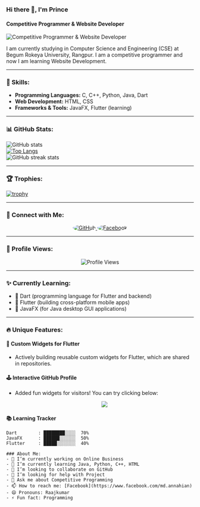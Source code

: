 ### Hi there 👋, I'm Prince
#### Competitive Programmer & Website Developer
![Competitive Programmer & Website Developer](https://i.imghippo.com/files/BUs5L1728644960.png)

I am currently studying in Computer Science and Engineering (CSE) at Begum Rokeya University, Rangpur. I am a competitive programmer and now I am learning Website Development.

---

### 🌟 Skills:
- **Programming Languages:** C, C++, Python, Java, Dart
- **Web Development:** HTML, CSS
- **Frameworks & Tools:** JavaFX, Flutter (learning)

---

### 📊 GitHub Stats:
![GitHub stats](https://github-readme-stats.vercel.app/api?username=CodderPrince&show_icons=true&count_private=true)  
[![Top Langs](https://github-readme-stats.vercel.app/api/top-langs/?username=CodderPrince&layout=compact)](https://github.com/anuraghazra/github-readme-stats)  
![GitHub streak stats](https://streak-stats.demolab.com/?user=CodderPrince)

---

### 🏆 Trophies:
[![trophy](https://github-profile-trophy.vercel.app/?username=CodderPrince)](https://github.com/ryo-ma/github-profile-trophy)

---

### 🌟 Connect with Me:
<div align="center">
  <a href="https://github.com/CodderPrince" target="_blank">
    <img src="https://img.shields.io/badge/GitHub-181717?style=for-the-badge&logo=github&logoColor=white&labelColor=black&logoWidth=30" style="border-radius: 50%;" alt="GitHub">
  </a>
  <a href="https://www.facebook.com/md.annahian" target="_blank">
    <img src="https://img.shields.io/badge/Facebook-1877F2?style=for-the-badge&logo=facebook&logoColor=white&labelColor=1877F2&logoWidth=30" style="border-radius: 50%;" alt="Facebook">
  </a>
</div>

---

### 🔢 Profile Views:
<p align="center">
  <img src="https://komarev.com/ghpvc/?username=CodderPrince&color=blue&style=for-the-badge" alt="Profile Views">
</p>

---

### ✨ Currently Learning:
- 🌱 Dart (programming language for Flutter and backend)
- 🌱 Flutter (building cross-platform mobile apps)
- 🌱 JavaFX (for Java desktop GUI applications)

---

### 🔥 Unique Features:
#### 🌌 **Custom Widgets for Flutter**
- Actively building reusable custom widgets for Flutter, which are shared in repositories.

#### 🕹️ **Interactive GitHub Profile**
- Added fun widgets for visitors! You can try clicking below:
  <p align="center">
    <a href="https://github.com/CodderPrince">
      <img src="https://readme-typing-svg.demolab.com?font=Fira+Code&size=22&duration=3000&pause=1000&color=3BEFB4&center=true&vCenter=true&multiline=true&width=600&lines=Hello+there!+Welcome+to+Prince's+Profile!;I'm+a+competitive+programmer!;I'm+learning+Dart%2C+JavaFX%2C+and+Flutter!">
    </a>
  </p>

#### 📚 **Learning Tracker**
```plaintext
Dart        : ████████░░░░  70%
JavaFX      : ██████░░░░░░  50%
Flutter     : █████░░░░░░░  40%

### About Me:
- 🔭 I’m currently working on Online Business
- 🌱 I’m currently learning Java, Python, C++, HTML
- 👯 I’m looking to collaborate on GitHub
- 🤔 I’m looking for help with Project
- 💬 Ask me about Competitive Programming
- 📫 How to reach me: [Facebook](https://www.facebook.com/md.annahian)
- 😄 Pronouns: Raajkumar
- ⚡ Fun fact: Programming
